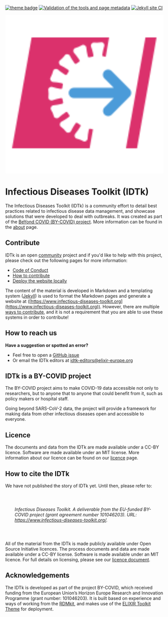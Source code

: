 [![theme badge](https://img.shields.io/badge/ELIXIR%20toolkit%20theme-jekyll-blue?color=0d6efd)](https://github.com/ELIXIR-Belgium/elixir-toolkit-theme) [![Validation of the tools and page metadata](https://github.com/elixir-europe/infectious-diseases-toolkit/actions/workflows/tool_list_conversion.yml/badge.svg)](https://github.com/elixir-europe/infectious-diseases-toolkit/actions/workflows/tool_list_conversion.yml) [![Jekyll site CI](https://github.com/elixir-europe/infectious-diseases-toolkit/actions/workflows/jekyll.yml/badge.svg)](https://github.com/elixir-europe/infectious-diseases-toolkit/actions/workflows/jekyll.yml)

<img src="https://raw.githubusercontent.com/elixir-europe/infectious-diseases-toolkit/master/assets/img/main_logo.svg" alt="IDTk logo" width="650"/>



# Infectious Diseases Toolkit (IDTk)

The Infectious Diseases Toolkit (IDTk) is a community effort to detail best practices related to infectious disease data management, and showcase solutions that were developed to deal with outbreaks. It was created as part of the [BeYond COVID (BY-COVID) project]( https://by-covid.org/). More information can be found in the [about](https://www.infectious-diseases-toolkit.org/about/) page.

## Contribute

IDTk is an open [community](https://www.infectious-diseases-toolkit.org/about/contributors) project and if you'd like to help with this project, please check out the following pages for more information:

* [Code of Conduct](https://www.infectious-diseases-toolkit.org/CODE_OF_CONDUCT)
* [How to contribute](https://www.infectious-diseases-toolkit.org/contribute/)
* [Deploy the website locally](https://www.infectious-diseases-toolkit.org/contribute/working-with-git#the-advantage-of-working-locally-previewing-your-changes-through-your-web-browser)

 The content of the material is developed in Markdown and a templating system ([Jekyll](http://jekyllrb.com/)) is used to format the Markdown pages and generate a website at ([https://www.infectious-diseases-toolkit.org](https://www.infectious-diseases-toolkit.org)). However, there are multiple [ways to contribute](https://elixir-belgium.github.io/infectious-diseases-toolkit-sandbox/contribute/#ways-of-contributing), and it is not a requirement that you are able to use these systems in order to contribute!


## How to reach us

**Have a suggestion or spotted an error?**
* Feel free to open a [GitHub issue](https://github.com/elixir-europe/infectious-diseases-toolkit/issues)
* Or email the IDTk editors at [idtk-editors@elixir-europe.org](mailto:rdm-editors@elixir-europe.org )


## IDTk is a BY-COVID project

The BY-COVID project aims to make COVID-19 data accessible not only to researchers, but to anyone that to anyone that could benefit from it, such as policy makers or hospital staff.

Going beyond SARS-CoV-2 data, the project will provide a framework for making data from other infectious diseases open and accessible to everyone.


## Licence

The documents and data from the IDTk are made available under a CC-BY licence. Software are made available under an MIT license. More information about our licence can be found on our [licence](LICENSE) page.

## How to cite the IDTk
We have not published the story of IDTk yet. Until then, please refer to:


<div style="padding:30px;"><p><i>Infectious Diseases Toolkit. A deliverable from the EU-funded BY-COVID project (grant agreement number 101046203). URL: <a href="https://www.infectious-diseases-toolkit.org/">https://www.infectious-diseases-toolkit.org/</a>.</i></p>
</div>

All of the material from the IDTk is made publicly available under Open Source Initiative licences. The process documents and data are made available under a CC-BY license. Software is made available under an MIT licence. For full details on licensing, please see our [licence document](/LICENSE).

## Acknowledgements

The IDTk is developed as part of the project BY-COVID, which received funding from the European Union’s Horizon Europe Research and Innovation Programme (grant number: 101046203). It is built based on experience and ways of working from the [RDMkit](https://rdmkit.elixir-europe.org/), and makes use of the [ELIXIR Toolkit Theme](https://elixir-belgium.github.io/elixir-toolkit-theme/) for deployment.
